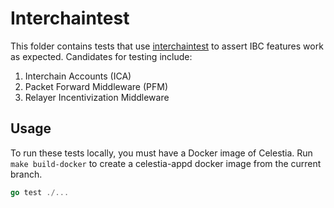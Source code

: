 # Interchaintest

This folder contains tests that use [interchaintest](https://github.com/strangelove-ventures/interchaintest) to assert IBC features work as expected. Candidates for testing include:

1. Interchain Accounts (ICA)
1. Packet Forward Middleware (PFM)
1. Relayer Incentivization Middleware

## Usage

To run these tests locally, you must have a Docker image of Celestia. Run `make build-docker` to create a celestia-appd docker image from the current branch.

```go
go test ./...
```
